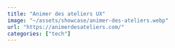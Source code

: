 ```yaml
---
title: "Animer des ateliers UX"
image: "~/assets/showcase/animer-des-ateliers.webp"
url: "https://animerdesateliers.com/"
categories: ["tech"]
---
```

